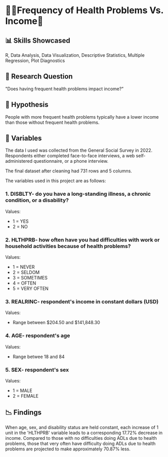 #  👨‍🦽Frequency of Health Problems Vs. Income💸

## 📊 Skills Showcased
R, Data Analysis, Data Visualization, Descriptive Statistics, Multiple Regression, Plot Diagnostics

## 🤷 Research Question
"Does having frequent health problems impact income?"

## 🔎 Hypothesis
People with more frequent health problems typically have a lower income than those without frequent health problems.

## 📖 Variables
The data I used was collected from the General Social Survey in 2022. Respondents either completed face-to-face interviews, a web self-administered questionnaire, or a phone interview. 

The final dataset after cleaning had 731 rows and 5 columns.

The variables used in this project are as follows:

### 1. **DISBLTY**- do you have a long-standing illness, a chronic condition, or a disability?
Values:

* 1 = YES
* 2 = NO

### 2. **HLTHPRB**- how often have you had difficulties with work or household activities because of health problems?
Values:

* 1 = NEVER
* 2 = SELDOM
* 3 = SOMETIMES
* 4 = OFTEN
* 5 = VERY OFTEN

### 3. **REALRINC**- respondent's income in constant dollars (USD)
Values:

* Range between $204.50 and $141,848.30

  
### 4. **AGE**- respondent's age
Values:

* Range betwee 18 and 84

### 5. **SEX**- respondent's sex
Values:

* 1 = MALE
* 2 = FEMALE

## 📉 Findings
When age, sex, and disability status are held constant, each increase of 1 unit in the 'HLTHPRB' variable leads to a corresponding 17.72% decrease in income. Compared
to those with no difficulties doing ADLs due to health problems, those that very often have difficulty doing ADLs due to health problems are projected to make approximately 70.87% less.
